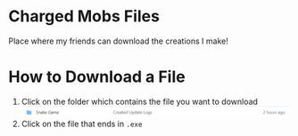 # Charged Mobs Files
Place where my friends can download the creations I make!

# How to Download a File

1. Click on the folder which contains the file you want to download
![Snake Game Folder](./README/SnakeGameFolder.png/)
1. Click on the file that ends in `.exe`